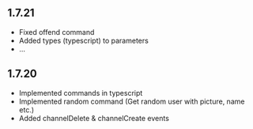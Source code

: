 ## 1.7.21
- Fixed offend command
- Added types (typescript) to parameters
- ...

## 1.7.20

- Implemented commands in typescript
- Implemented random command (Get random user with picture, name etc.)
- Added channelDelete & channelCreate events
